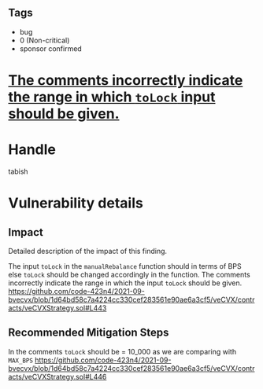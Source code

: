 ## Tags

- bug
- 0 (Non-critical)
- sponsor confirmed

# [The comments incorrectly indicate the range in which `toLock` input should be given.](https://github.com/code-423n4/2021-09-bvecvx-findings/issues/15) 

# Handle

tabish


# Vulnerability details

## Impact
Detailed description of the impact of this finding.

The input `toLock` in the `manualRebalance` function should in terms of BPS else `toLock` should be changed accordingly in the function. The comments incorrectly indicate the range in which the input `toLock` should be given. https://github.com/code-423n4/2021-09-bvecvx/blob/1d64bd58c7a4224cc330cef283561e90ae6a3cf5/veCVX/contracts/veCVXStrategy.sol#L443

## Recommended Mitigation Steps
In the comments `toLock` should be = 10_000 as we are comparing with `MAX_BPS` https://github.com/code-423n4/2021-09-bvecvx/blob/1d64bd58c7a4224cc330cef283561e90ae6a3cf5/veCVX/contracts/veCVXStrategy.sol#L446

